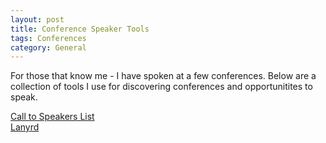 ```yaml
---
layout: post
title: Conference Speaker Tools
tags: Conferences
category: General
---
```

For those that know me - I have spoken at a few conferences. Below are a collection of tools I use for discovering conferences and opportunitites to speak.

[Call to Speakers List](https://calltospeakers.com/)  
[Lanyrd](http://lanyrd.com/)  

